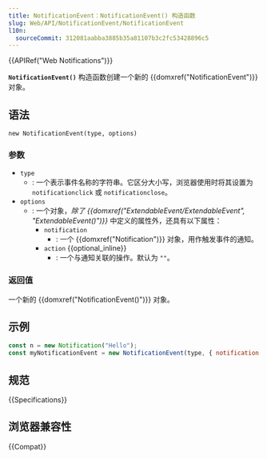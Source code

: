 ```yaml
---
title: NotificationEvent：NotificationEvent() 构造函数
slug: Web/API/NotificationEvent/NotificationEvent
l10n:
  sourceCommit: 312081aabba3885b35a81107b3c2fc53428896c5
---
```


{{APIRef("Web Notifications")}}

**`NotificationEvent()`** 构造函数创建一个新的 {{domxref("NotificationEvent")}} 对象。

## 语法

```js-nolint
new NotificationEvent(type, options)
```

### 参数

- `type`
  - : 一个表示事件名称的字符串。它区分大小写，浏览器使用时将其设置为 `notificationclick` 或 `notificationclose`。
- `options`
  - : 一个对象，_除了 {{domxref("ExtendableEvent/ExtendableEvent", "ExtendableEvent()")}}_ 中定义的属性外，还具有以下属性：
    - `notification`
      - : 一个 {{domxref("Notification")}} 对象，用作触发事件的通知。
    - `action` {{optional_inline}}
      - : 一个与通知关联的操作。默认为 `""`。

### 返回值

一个新的 {{domxref("NotificationEvent()")}} 对象。

## 示例

```js
const n = new Notification("Hello");
const myNotificationEvent = new NotificationEvent(type, { notification: n });
```

## 规范

{{Specifications}}

## 浏览器兼容性

{{Compat}}
